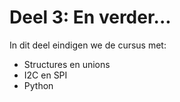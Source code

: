 # Deel 3: En verder...

In dit deel eindigen we de cursus met:

* Structures en unions
* I2C en SPI
* Python
